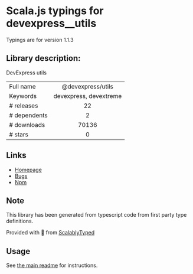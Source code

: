 
# Scala.js typings for devexpress__utils

Typings are for version 1.1.3

## Library description:
DevExpress utils

|                    |                 |
| ------------------ | :-------------: |
| Full name          | @devexpress/utils |
| Keywords           | devexpress, devextreme |
| # releases         | 22 |
| # dependents       | 2 |
| # downloads        | 70136 |
| # stars            | 0 |

## Links
- [Homepage](https://devexpress.com/)
- [Bugs](https://www.devexpress.com/support/)
- [Npm](https://www.npmjs.com/package/%40devexpress%2Futils)
    


## Note
This library has been generated from typescript code from first party type definitions.

Provided with :purple_heart: from [ScalablyTyped](https://github.com/oyvindberg/ScalablyTyped)

## Usage
See [the main readme](../../readme.md) for instructions.


